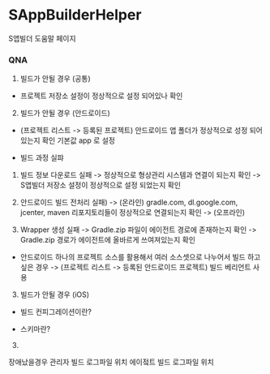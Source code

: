 # SAppBuilderHelper
S앱빌더 도움말 페이지 

### QNA
1. 빌드가 안될 경우 (공통)
- 프로젝트 저장소 설정이 정상적으로 설정 되어있나 확인

2. 빌드가 안될 경우 (안드로이드)
- (프로젝트 리스트 -> 등록된 프로젝트) 안드로이드 앱 폴더가 정상적으로 성정 되어있는지 확인 기본값 app
로 설정

- 빌드 과정 실퍄
1) 빌드 정보 다운로드 실패
-> 정상적으로 형상관리 시스템과 연결이 되는지 확인
-> S앱빌더 저장소 설정이 정상적으로 설정 되었는지 확인

2) 안드로이드 빌드 전처리 실패)
-> (온라인) gradle.com, dl.google.com, jcenter, maven 리포지토리들이 정상적으로 연결되는지 확인
-> (오프라인) 

3) Wrapper 생성 실패
-> Gradle.zip 파일이 에이전트 경로에 존재하는지 확인
-> Gradle.zip 경로가 에이전트에 올바르게 쓰여져있는지 확인




- 안드로이드 하나의 프로젝트 소스를 활용해서 여러 소스셋으로 나누어서 빌드 하고 싶은 경우
-> (프로젝트 리스트 -> 등록된 안드로이드 프로젝트) 빌드 베리언트 사용

3. 빌드가 안될 경우 (iOS)
- 빌드 컨피그레이션이란?

- 스키마란? 


3. 

장애났을경우
관리자 빌드 로그파일 위치
에이젘트 빌드 로그파일 위치
